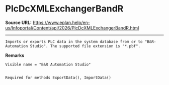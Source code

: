 # PlcDcXMLExchangerBandR

**Source URL:** https://www.eplan.help/en-us/Infoportal/Content/api/2026/PlcDcXMLExchangerBandR.html

---

```
Imports or exports PLC data in the system database from or to "B&R-Automation Studio". The supported file extension is "*.pbf".

```

**Remarks**

```
Visible name = "B&R Automation Studio"


Required for methods ExportData(), ImportData()

```